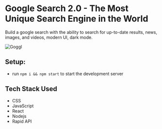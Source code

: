 # Google Search 2.0 - The Most Unique Search Engine in the World

Build a google search with the ability to search for up-to-date results, news, images, and videos, modern UI, dark mode.

![Goggl](https://i.ibb.co/yQdYhtq/image.png)


## Setup:
- run ```npm i && npm start``` to start the development server


## Tech Stack Used
* CSS
* JavaScript
* React
* Nodejs
* Rapid API

